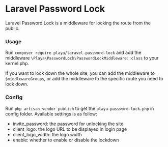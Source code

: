 # Laravel Password Lock

Laravel Password Lock is a middleware for locking the route from the public.

### Usage

Run `composer require playa/laravel-password-lock` and 
add the middleware `\Playa\PasswordLock\PasswordLockMiddleware::class` to your kernel.php.

If you want to lock down the whole site, you can add the middleware to `$middlewareGroups`, or
add the middleware to the specific route you need to lock down. 


### Config

Run `php artisan vendor publish` to get the `playa-password-lock.php` in config folder. Available settings 
is as follow:

* invite_password: the password for unlocking the site
* client_logo: the logo URL to be displayed in login page
* client_logo_width: the logo width
* enable: whether to enable or disable the lockdown
